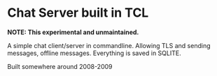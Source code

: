 # Chat Server built in TCL

**NOTE: This experimental and unmaintained.**

A simple chat client/server in commandline. 
Allowing TLS and sending messages, offline messages.
Everything is saved in SQLITE. 

Built somewhere around 2008-2009
